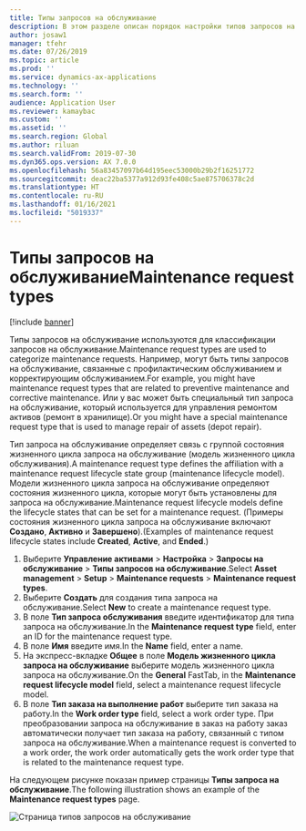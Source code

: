 ```yaml
---
title: Типы запросов на обслуживание
description: В этом разделе описан порядок настройки типов запросов на обслуживание в «Управлении активами».
author: josaw1
manager: tfehr
ms.date: 07/26/2019
ms.topic: article
ms.prod: ''
ms.service: dynamics-ax-applications
ms.technology: ''
ms.search.form: ''
audience: Application User
ms.reviewer: kamaybac
ms.custom: ''
ms.assetid: ''
ms.search.region: Global
ms.author: riluan
ms.search.validFrom: 2019-07-30
ms.dyn365.ops.version: AX 7.0.0
ms.openlocfilehash: 56a83457097b64d195eec53000b29b2f16251772
ms.sourcegitcommit: deac22ba5377a912d93fe408c5ae875706378c2d
ms.translationtype: HT
ms.contentlocale: ru-RU
ms.lasthandoff: 01/16/2021
ms.locfileid: "5019337"
---
```

# <a name="maintenance-request-types"></a><span data-ttu-id="8adbb-103">Типы запросов на обслуживание</span><span class="sxs-lookup"><span data-stu-id="8adbb-103">Maintenance request types</span></span>

[!include [banner](../../includes/banner.md)]

 

<span data-ttu-id="8adbb-104">Типы запросов на обслуживание используются для классификации запросов на обслуживание.</span><span class="sxs-lookup"><span data-stu-id="8adbb-104">Maintenance request types are used to categorize maintenance requests.</span></span> <span data-ttu-id="8adbb-105">Например, могут быть типы запросов на обслуживание, связанные с профилактическим обслуживанием и корректирующим обслуживанием.</span><span class="sxs-lookup"><span data-stu-id="8adbb-105">For example, you might have maintenance request types that are related to preventive maintenance and corrective maintenance.</span></span> <span data-ttu-id="8adbb-106">Или у вас может быть специальный тип запроса на обслуживание, который используется для управления ремонтом активов (ремонт в хранилище).</span><span class="sxs-lookup"><span data-stu-id="8adbb-106">Or you might have a special maintenance request type that is used to manage repair of assets (depot repair).</span></span>

<span data-ttu-id="8adbb-107">Тип запроса на обслуживание определяет связь с группой состояния жизненного цикла запроса на обслуживание (модель жизненного цикла обслуживания).</span><span class="sxs-lookup"><span data-stu-id="8adbb-107">A maintenance request type defines the affiliation with a maintenance request lifecycle state group (maintenance lifecycle model).</span></span> <span data-ttu-id="8adbb-108">Модели жизненного цикла запроса на обслуживание определяют состояния жизненного цикла, которые могут быть установлены для запроса на обслуживание.</span><span class="sxs-lookup"><span data-stu-id="8adbb-108">Maintenance request lifecycle models define the lifecycle states that can be set for a maintenance request.</span></span> <span data-ttu-id="8adbb-109">(Примеры состояния жизненного цикла запроса на обслуживание включают **Создано**, **Активно** и **Завершено**).</span><span class="sxs-lookup"><span data-stu-id="8adbb-109">(Examples of maintenance request lifecycle states include **Created**, **Active**, and **Ended**.)</span></span>

1. <span data-ttu-id="8adbb-110">Выберите **Управление активами** \> **Настройка** \> **Запросы на обслуживание** \> **Типы запросов на обслуживание**.</span><span class="sxs-lookup"><span data-stu-id="8adbb-110">Select **Asset management** \> **Setup** \> **Maintenance requests** \> **Maintenance request types**.</span></span>
2. <span data-ttu-id="8adbb-111">Выберите **Создать** для создания типа запроса на обслуживание.</span><span class="sxs-lookup"><span data-stu-id="8adbb-111">Select **New** to create a maintenance request type.</span></span>
3. <span data-ttu-id="8adbb-112">В поле **Тип запроса обслуживания** введите идентификатор для типа запроса на обслуживание.</span><span class="sxs-lookup"><span data-stu-id="8adbb-112">In the **Maintenance request type** field, enter an ID for the maintenance request type.</span></span>
4. <span data-ttu-id="8adbb-113">В поле **Имя** введите имя.</span><span class="sxs-lookup"><span data-stu-id="8adbb-113">In the **Name** field, enter a name.</span></span>
5. <span data-ttu-id="8adbb-114">На экспресс-вкладке **Общее** в поле **Модель жизненного цикла запроса на обслуживание** выберите модель жизненного цикла запроса на обслуживание.</span><span class="sxs-lookup"><span data-stu-id="8adbb-114">On the **General** FastTab, in the **Maintenance request lifecycle model** field, select a maintenance request lifecycle model.</span></span>
6. <span data-ttu-id="8adbb-115">В поле **Тип заказа на выполнение работ** выберите тип заказа на работу.</span><span class="sxs-lookup"><span data-stu-id="8adbb-115">In the **Work order type** field, select a work order type.</span></span> <span data-ttu-id="8adbb-116">При преобразовании запроса на обслуживание в заказ на работу заказ автоматически получает тип заказа на работу, связанный с типом запроса на обслуживание.</span><span class="sxs-lookup"><span data-stu-id="8adbb-116">When a maintenance request is converted to a work order, the work order automatically gets the work order type that is related to the maintenance request type.</span></span>

<span data-ttu-id="8adbb-117">На следующем рисунке показан пример страницы **Типы запроса на обслуживание**.</span><span class="sxs-lookup"><span data-stu-id="8adbb-117">The following illustration shows an example of the **Maintenance request types** page.</span></span>

![Страница типов запросов на обслуживание](media/07-setup-for-requests.png)
